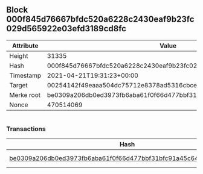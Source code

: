 ## Block 000f845d76667bfdc520a6228c2430eaf9b23fc029d565922e03efd3189cd8fc

Attribute | Value
--- | ---
Height | 31335
Hash | 000f845d76667bfdc520a6228c2430eaf9b23fc029d565922e03efd3189cd8fc
Timestamp | 2021-04-21T19:31:23+00:00
Target | 00254142f49eaaa504dc75712e8378ad5316cbcead634704b3734b6271167cc4
Merke root | be0309a206db0ed3973fb6aba61f0f66d477bbf31bfc91a45c64911697e13287
Nonce | 470514069

```

```

### Transactions

Hash | Amount
--- | ---
[be0309a206db0ed3973fb6aba61f0f66d477bbf31bfc91a45c64911697e13287](be0309a206db0ed3973fb6aba61f0f66d477bbf31bfc91a45c64911697e13287.md) | 10.00000000 SKEPTI 
